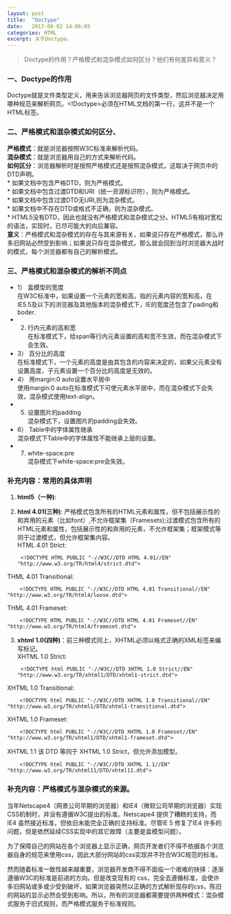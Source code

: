 ```yaml
---
layout: post
title:  "Doctype"
date:   2017-08-02 14:06:05
categories: HTML
excerpt: 关于Doctype。
---
```


>Doctype的作用？严格模式和混杂模式如何区分？他们有何差异和意义？
 
### 一、Doctype的作用

 Doctype就是文件类型定义，用来告诉浏览器网页的文件类型，然后浏览器决定用哪种规范来解析网页。<!Doctype>必须在HTML文档的第一行，这并不是一个HTML标签。  

### 二、严格模式和混杂模式如何区分、
**严格模式**：就是浏览器按照W3C标准来解析代码。   
**混杂模式**：就是浏览器用自己的方式来解析代码。   
**如何区分**：浏览器解析时是按照严格模式还是按照混杂模式，这取决于网页中的DTD声明。  
    * 如果文档中包含严格DTD，则为严格模式。   
    * 如果文档中包含过渡DTD和URI（统一资源标识符），则为严格模式。  
    * 如果文档中包含过渡DTD无URI,则为混杂模式。  
    * 如果文档中不存在DTD或格式不正确，则为混杂模式。  
    * HTML5没有DTD，因此也就没有严格模式和混杂模式之分。HTML5有相对宽松的语法，实现时，已尽可能大的向后兼容。   
**意义**：严格模式和混杂模式的存在与其来源有关，如果说只存在严格模式，那么许多旧网站必然受到影响；如果说只存在混杂模式，那么就会回到当时浏览器大战时的模式，每个浏览器都有自己的解析模式。  

### 三、严格模式和混杂模式的解析不同点
* 1） 盒模型的宽度  
  在W3C标准中，如果设置一个元素的宽和高，指的元素内容的宽和高，在IE5.5及以下的浏览器及其他版本的混杂模式下，IE的宽度还包含了pading和boder.    
* 2)  行内元素的高和宽    
  在标准模式下，给span等行内元素设置的高和宽不生效，而在混杂模式下会生效。   
* 3） 百分比的高度  
  在标准模式下，一个元素的高度是由其包含的内容来决定的，如果父元素没有设置高度，子元素设置一个百分比的高度是无效的。   
* 4） 用margin:0 auto设置水平居中  
  使用margin:0 auto在标准模式下可使元素水平居中，而在混杂模式下会失效，混杂模式使用text-align。     
* 5)  设置图片的padding    
  混杂模式下，设置图片的padding会失效。    
* 6） Table中的字体属性继承   
  混杂模式下Table中的字体属性不能继承上层的设置。      
* 7)  white-space:pre   
  混杂模式下white-space:pre会失效。    

### 补充内容：常用的具体声明
 
1. **html5（一种)**: <!Doctype html>  
2. **html 4.01(三种)**: 严格模式包含所有的HTML元素和属性，但不包括展示性的和弃用的元素（比如font）,不允许框架集（Framesets);过渡模式包含所有的HTML元素和属性，包括展示性的和弃用的元素，不允许框架集；框架模式等同于过渡模式，但允许框架集内容。    
HTML 4.01 Strict:   

		<!DOCTYPE HTML PUBLIC "-//W3C//DTD HTML 4.01//EN" "http://www.w3.org/TR/html4/strict.dtd">   

THML 4.01 Transitional: 

		<!DOCTYPE HTML PUBLIC "-//W3C//DTD HTML 4.01 Transitional//EN" "http://www.w3.org/TR/html4/loose.dtd">  

THML 4.01 Frameset:  

		<!DOCTYPE HTML PUBLIC "-//W3C//DTD HTML 4.01 Frameset//EN" "http://www.w3.org/TR/html4/frameset.dtd">    

3. **xhtml 1.0(四种)**：前三种模式同上，XHTML必须以格式正确的XML标签来编写标记。  
XHTML 1.0 Strict:  

		<!DOCTYPE html PUBLIC "-//W3C//DTD XHTML 1.0 Strict//EN" "http://www.w3.org/TR/xhtml1/DTD/xhtml1-strict.dtd">   

XHTML 1.0 Transitional:   

		<!DOCTYPE html PUBLIC "-//W3C//DTD XHTML 1.0 Transitional//EN" "http://www.w3.org/TR/xhtml1/DTD/xhtml1-transitional.dtd">    

XHTML 1.0 Frameset: 

		<!DOCTYPE html PUBLIC "-//W3C//DTD XHTML 1.0 Frameset//EN" "http://www.w3.org/TR/xhtml1/DTD/xhtml1-frameset.dtd">     

XHTML 1.1 该 DTD 等同于 XHTML 1.0 Strict，但允许添加模型。

		<!DOCTYPE html PUBLIC "-//W3C//DTD XHTML 1.1//EN" "http://www.w3.org/TR/xhtml11/DTD/xhtml11.dtd">  

### 补充内容：严格模式与混杂模式的来源。
 当年Netscape4（网景公司早期的浏览器）和IE4（微软公司早期的浏览器）实现CSS机制时，并没有遵循W3C提出的标准。Netscape4 提供了糟糕的支持，而IE4 虽然接近标准，但依旧未能完全正确的支持标准。尽管IE 5 修复了IE4 许多的问题，但是依然延续CSS实现中的其它故障（主要是盒模型问题）。

 为了保障自己的网站在各个浏览器上显示正确，网页开发者们不得不依据各个浏览器自身的规范来使用css，因此大部分网站的css实现并不符合W3C规范的标准。

 然而随着标准一致性越来越重要，浏览器开发商不得不面临一个艰难的抉择：逐渐遵循W3C的标准是前进的方向。但是改变现有的 css，完全去遵循标准，会使许多旧网站或多或少受到破坏，如果浏览器突然以正确的方式解析现存的css，陈旧的网站的显示必然会受到影响。所以，所有的浏览器都需要提供两种模式：混杂模式服务于旧式规则，而严格模式服务于标准规则。




